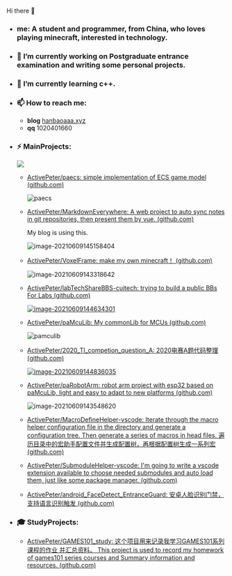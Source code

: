 Hi there 👋

- ### me: A student and programmer, from China, who loves playing minecraft, interested in technology.

- ### 🔭 I’m currently working on Postgraduate entrance examination and writing some personal projects. 

- ### 🌱 I’m currently learning c++.  

- ### 📫 How to reach me:

  - **blog**   [hanbaoaaa.xyz](https://hanbaoaaa.xyz)
  - **qq** 1020401660

- ### ⚡ MainProjects: 

  ![](https://github-readme-stats.vercel.app/api?username=ActivePeter)

  - [ActivePeter/paecs: simple implementation of ECS game model (github.com)](https://github.com/ActivePeter/paecs)

    ![paecs](https://hanbaoaaa.xyz/tuchuang/images/2021/06/25/paecs.png)

  - [ActivePeter/MarkdownEverywhere: A web project to auto sync notes in git repositories, then present them by vue. (github.com)](https://github.com/ActivePeter/MarkdownEverywhere)

    My blog is using this.

    ![image-20210609145158404](https://hanbaoaaa.xyz/tuchuang/images/2021/06/09/image-20210609145158404.png)

  - [ActivePeter/VoxelFrame: make my own minecraft！ (github.com)](https://github.com/ActivePeter/VoxelFrame)

    ![image-20210609143318642](https://hanbaoaaa.xyz/tuchuang/images/2021/06/09/image-20210609143318642.png)

  - [ActivePeter/labTechShareBBS-cuitech: trying to build a public BBs For Labs (github.com)](https://github.com/ActivePeter/labTechShareBBS-cuitech)

    [![image-20210609144634301](https://hanbaoaaa.xyz/tuchuang/images/2021/06/09/image-20210609144634301.png)](http://cuit.echoiot.com/)

  - [ActivePeter/paMcuLib: My commonLib for MCUs (github.com)](https://github.com/ActivePeter/paMcuLib)

    ![pamculib](https://hanbaoaaa.xyz/tuchuang/images/2021/06/25/pamculib.png)

  - [ActivePeter/2020_TI_competion_question_A: 2020电赛A题代码整理 (github.com)](https://github.com/ActivePeter/2020_TI_competion_question_A)

    [![image-20210609144836035](https://hanbaoaaa.xyz/tuchuang/images/2021/06/09/image-20210609144836035.png)](https://www.bilibili.com/video/BV1uA411j7Ti)

  - [ActivePeter/paRobotArm: robot arm project with esp32 based on paMcuLib, light and easy to adapt to new platforms (github.com)](https://github.com/ActivePeter/paRobotArm)

    ![image-20210609143548620](https://hanbaoaaa.xyz/tuchuang/images/2021/06/09/image-20210609143548620.png)

  - [ActivePeter/MacroDefineHelper-vscode: Iterate through the macro helper configuration file in the directory and generate a configuration tree. Then generate a series of macros in head files. 遍历目录中的宏助手配置文件并生成配置树，再根据配置树生成一系列宏 (github.com)](https://github.com/ActivePeter/MacroDefineHelper-vscode)

  - [ActivePeter/SubmoduleHelper-vscode: I'm going to write a vscode extension available to choose needed submodules and auto load them, just like some package manager. (github.com)](https://github.com/ActivePeter/SubmoduleHelper-vscode)

  - [ActivePeter/android_FaceDetect_EntranceGuard: 安卓人脸识别门禁，支持语言识别触发 (github.com)](https://github.com/ActivePeter/android_FaceDetect_EntranceGuard)

- ### 🎓 StudyProjects:

  - [ActivePeter/GAMES101_study: 这个项目用来记录我学习GAMES101系列课程的作业 并汇总资料。 This project is used to record my homework of games101 series courses and Summary information and resources. (github.com)](https://github.com/ActivePeter/GAMES101_study)

  

